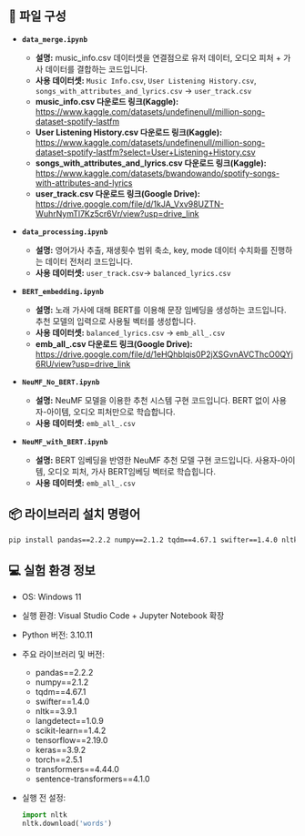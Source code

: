 ## 📁 파일 구성

- **`data_merge.ipynb`**
  - **설명:** music_info.csv 데이터셋을 연결점으로 유저 데이터, 오디오 피처 + 가사 데이터를 결합하는 코드입니다.
  - **사용 데이터셋:** `Music Info.csv`, `User Listening History.csv`, `songs_with_attributes_and_lyrics.csv` -> `user_track.csv`
  - **music_info.csv 다운로드 링크(Kaggle):** https://www.kaggle.com/datasets/undefinenull/million-song-dataset-spotify-lastfm 
  - **User Listening History.csv 다운로드 링크(Kaggle):** https://www.kaggle.com/datasets/undefinenull/million-song-dataset-spotify-lastfm?select=User+Listening+History.csv
  - **songs_with_attributes_and_lyrics.csv 다운로드 링크(Kaggle):** https://www.kaggle.com/datasets/bwandowando/spotify-songs-with-attributes-and-lyrics
  - **user_track.csv 다운로드 링크(Google Drive):** https://drive.google.com/file/d/1kJA_Vxv98UZTN-WuhrNymTl7Kz5cr6Vr/view?usp=drive_link

- **`data_processing.ipynb`**
  - **설명:** 영어가사 추출, 재생횟수 범위 축소, key, mode 데이터 수치화를 진행하는 데이터 전처리 코드입니다.
  - **사용 데이터셋:** `user_track.csv`-> `balanced_lyrics.csv`

- **`BERT_embedding.ipynb`**
  - **설명:** 노래 가사에 대해 BERT를 이용해 문장 임베딩을 생성하는 코드입니다. 추천 모델의 입력으로 사용될 벡터를 생성합니다.
  - **사용 데이터셋:** `balanced_lyrics.csv` -> `emb_all_.csv`
  - **emb_all_.csv 다운로드 링크(Google Drive):** https://drive.google.com/file/d/1eHQhblqis0P2jXSGvnAVCThcO0QYj6RU/view?usp=drive_link

- **`NeuMF_No_BERT.ipynb`**
  - **설명:** NeuMF 모델을 이용한 추천 시스템 구현 코드입니다. BERT 없이 사용자-아이템, 오디오 피처만으로 학습합니다.
  - **사용 데이터셋:** `emb_all_.csv`

- **`NeuMF_with_BERT.ipynb`**
  - **설명:** BERT 임베딩을 반영한 NeuMF 추천 모델 구현 코드입니다. 사용자-아이템, 오디오 피처, 가사 BERT임베딩 벡터로 학습힙니다.
  - **사용 데이터셋:** `emb_all_.csv`

## 📦 라이브러리 설치 명령어
```bash
pip install pandas==2.2.2 numpy==2.1.2 tqdm==4.67.1 swifter==1.4.0 nltk==3.9.1 langdetect==1.0.9 scikit-learn==1.4.2 tensorflow==2.19.0 keras==3.9.2 torch==2.5.1 transformers==4.44.0 sentence-transformers==4.1.0
```

## 💻 실험 환경 정보

- OS: Windows 11
- 실행 환경: Visual Studio Code + Jupyter Notebook 확장
- Python 버전: 3.10.11
- 주요 라이브러리 및 버전:
  - pandas==2.2.2
  - numpy==2.1.2
  - tqdm==4.67.1
  - swifter==1.4.0
  - nltk==3.9.1
  - langdetect==1.0.9
  - scikit-learn==1.4.2
  - tensorflow==2.19.0
  - keras==3.9.2
  - torch==2.5.1
  - transformers==4.44.0
  - sentence-transformers==4.1.0

- 실행 전 설정:
  ```python
  import nltk
  nltk.download('words')
  ```
